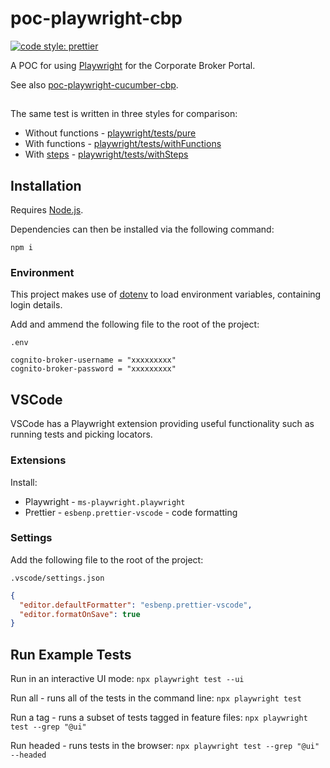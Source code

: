 # poc-playwright-cbp

[![code style: prettier](https://img.shields.io/badge/code_style-prettier-ff69b4.svg?style=flat-square)](https://github.com/prettier/prettier)

A POC for using [Playwright](https://playwright.dev/docs/intro) for the Corporate Broker Portal.

See also [poc-playwright-cucumber-cbp](https://github.com/joelindridge-sh/poc-playwright-cucumber-cbp).

##

The same test is written in three styles for comparison:

- Without functions - [playwright/tests/pure](playwright/tests/pure/contact-us.spec.ts)
- With functions - [playwright/tests/withFunctions](playwright/tests/withFunctions/contact-us.spec.ts)
- With [steps](https://playwright.dev/docs/api/class-test#test-step) - [playwright/tests/withSteps](playwright/tests/withSteps/contact-us.spec.ts)

## Installation

Requires [Node.js](https://nodejs.org/).

Dependencies can then be installed via the following command:

`npm i`

### Environment

This project makes use of [dotenv](https://github.com/motdotla/dotenv) to load environment variables, containing login details.

Add and ammend the following file to the root of the project:

`.env`

```properties
cognito-broker-username = "xxxxxxxxx"
cognito-broker-password = "xxxxxxxxx"
```

## VSCode

VSCode has a Playwright extension providing useful functionality such as running tests and picking locators.

### Extensions

Install:

- Playwright - `ms-playwright.playwright`
- Prettier - `esbenp.prettier-vscode` - code formatting

### Settings

Add the following file to the root of the project:

`.vscode/settings.json`

```JSON
{
  "editor.defaultFormatter": "esbenp.prettier-vscode",
  "editor.formatOnSave": true
}
```

## Run Example Tests

Run in an interactive UI mode:
`npx playwright test --ui`

Run all - runs all of the tests in the command line:
`npx playwright test`

Run a tag - runs a subset of tests tagged in feature files:
`npx playwright test --grep "@ui"`

Run headed - runs tests in the browser:
`npx playwright test --grep "@ui" --headed`
